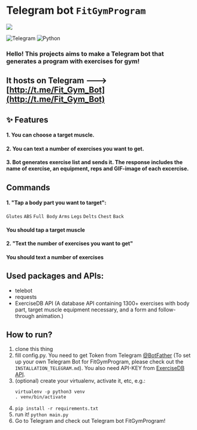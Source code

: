 # Telegram bot `FitGymProgram`

![](FitGym.jpg)

![Telegram](https://img.shields.io/badge/Telegram-2CA5E0?style=for-the-badge&logo=telegram&logoColor=white)
![Python](https://img.shields.io/badge/python-3670A0?style=for-the-badge&logo=python&logoColor=ffdd54)

### Hello! This projects aims to make a Telegram bot that generates a program with exercises for gym! 

## It hosts on Telegram ---> [http://t.me/Fit_Gym_Bot](http://t.me/Fit_Gym_Bot)

## ✨ Features

#### 1. You can choose a target muscle.

#### 2. You can text a number of exercises you want to get.

#### 3. Bot generates exercise list and sends it. The response includes the name of exercise, an equipment, reps and GIF-image of each excercise. 

## Commands
#### 1. "Tap a body part you want to target":
``Glutes`` ``ABS`` ``Full Body`` ``Arms`` 
``Legs`` ``Delts`` ``Chest`` ``Back``
#### You should tap a target muscle
#### 2. "Text the number of exercises you want to get"
#### You should text a number of exercises

## Used packages and APIs:
* telebot
* requests
* ExerciseDB API (A database API containing 1300+ exercises with body part, target muscle equipment necessary, and a form and follow-through animation.)

    
    

## How to run?

1. clone this thing
2. fill config.py. You need to get Token from Telegram [@BotFather](https://t.me/BotFather) (To set up your own Telegram Bot for FitGymProgram, please check out the ```INSTALLATION_TELEGRAM.md```). You also need API-KEY from [ExerciseDB API](https://rapidapi.com/justin-WFnsXH_t6/api/exercisedb/).
3. (optional) create your virtualenv, activate it, etc, e.g.:
    ```
    virtualenv -p python3 venv
    . venv/bin/activate
    ```
4. `pip install -r requirements.txt`
5. run it! `python main.py`
6. Go to Telegram and check out Telegram bot FitGymProgram!